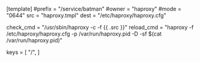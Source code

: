[template]
#prefix = "/service/batman"
#owner = "haproxy"
#mode = "0644"
src = "haproxy.tmpl"
dest = "/etc/haproxy/haproxy.cfg"

check_cmd = "/usr/sbin/haproxy -c -f {{ .src }}"
reload_cmd = "haproxy -f /etc/haproxy/haproxy.cfg -p /var/run/haproxy.pid -D -sf $(cat /var/run/haproxy.pid)"

keys = [
    "/",
]